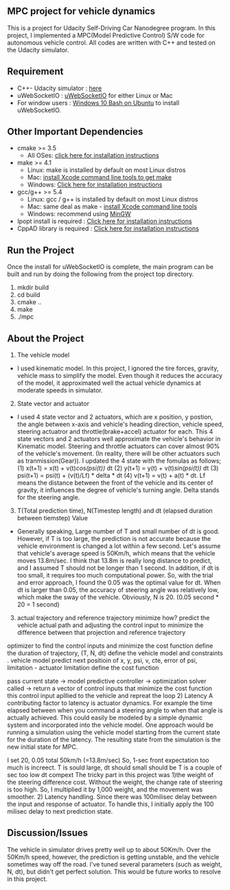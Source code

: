 ## MPC project for vehicle dynamics 
This is a project for Udacity Self-Driving Car Nanodegree program. In this project, I implemented a MPC(Model Predictive Control) S/W code for autonomous vehicle control. All codes are written with C++ and tested on the Udacity simulator. 

## Requirement 
- C++- Udacity simulator : [here](https://github.com/udacity/self-driving-car-sim/releases)
- uWebSocketIO : [uWebSocketIO](https://github.com/uWebSockets/uWebSockets) for either Linux or Mac
- For window users : [Windows 10 Bash on Ubuntu](https://www.howtogeek.com/249966/how-to-install-and-use-the-linux-bash-shell-on-windows-10/) to install uWebSocketIO. 

## Other Important Dependencies
* cmake >= 3.5  
  * All OSes: [click here for installation instructions](https://cmake.org/install/)
* make >= 4.1  
  * Linux: make is installed by default on most Linux distros  
  * Mac: [install Xcode command line tools to get make](https://developer.apple.com/xcode/features/)  
  * Windows: [Click here for installation instructions](http://gnuwin32.sourceforge.net/packages/make.htm)
* gcc/g++ >= 5.4  
  * Linux: gcc / g++ is installed by default on most Linux distros  
  * Mac: same deal as make - [install Xcode command line tools](https://developer.apple.com/xcode/features/)  
  * Windows: recommend using [MinGW](http://www.mingw.org/)
* Ipopt install is required : [Click here for installation instructions](https://projects.coin-or.org/Ipopt/)
* CppAD library is required : [Click here for installation instructions](https://www.coin-or.org/CppAD/)
  
## Run the Project 
Once the install for uWebSocketIO is complete, the main program can be built and run by doing the following from the project top directory.

1. mkdir build
2. cd build
3. cmake ..
4. make
5. ./mpc

## About the Project 
1) The vehicle model 
- I used kinematic model. In this project, I ignored the tire forces, gravity, vehicle mass to simplify the model. Even though it reduces the accuracy of the model, it approximated well the actual vehicle dynamics at moderate speeds in simulator.

2) State vector and actuator
- I used 4 state vector and 2 actuators, which are x position, y postion, the angle between x-axis and vehicle's heading direction, vehicle speed, steering actuatror and throttle(brake+accel) actuator for each. This 4 state vectors and 2 actuators well approximate the vehicle's behavior in Kinematic model. Steering and throttle actuators can cover almost 90% of the vehicle's movement. (In reality, there will be other actuators such as tranmission(Gear)). I updated the 4 state with the fomulas as follows; (1) x(t+1) = x(t) + v(t)*cos(psi(t))* dt (2) y(t+1) = y(t) + v(t)*sin(psi(t))* dt (3) psi(t+1) = psi(t) + (v(t)/Lf) * delta * dt (4) v(t+1) = v(t) + a(t) * dt. Lf means the distance between the front of the vehicle and its center of gravity, it influences the degree of vehicle's turning angle. Delta stands for the steering angle.   

3) T(Total prediction time), N(Timestep length) and dt (elapsed duration between tiemstep) Value
 - Generally speaking, Large number of T and small number of dt is good. However, if T is too large, the prediction is not accurate because the vehicle environment is changed a lot within a few second. Let's assume that vehicle's average speed is 50Km/h, which means that the vehicle moves 13.8m/sec. I think that 13.8m is really long distance to predict, and I assumed T should not be longer than 1 second. In addition, if dt is too small, it requires too much computational power. So, with the trial and error approach, I found the 0.05 was the optimal value for dt. When dt is larger than 0.05, the accuracy of steering angle was relatively low, which make the sway of the vehicle. Obviously, N is 20. (0.05 second * 20 = 1 second)

3) actual trajectory and reference trajectory minimize 
how? predict the vehicle actual path and adjusting the control input to minimize the difference between 
that projection and reference trajectory 

optimizer to find the control inputs and minimize the cost function 
define the duration of trajectory, (T, N, dt)
define the vehicle model and constraints . vehicle model predict next positioin of 
x, y, psi, v, cte, error of psi, limitation - actuator limitation 
define the cost function 

pass current state -> model predictive controller -> optimization solver called -> return a vector of control inputs that minimize
the cost function 
this control input aplllied to the vehicle and repreat the loop 
2) Latency 
A contributing factor to latency is actuator dynamics. For example the time elapsed between when you command a steering angle to when that angle is actually achieved. This could easily be modeled by a simple dynamic system and incorporated into the vehicle model. One approach would be running a simulation using the vehicle model starting from the current state for the duration of the latency. The resulting state from the simulation is the new initial state for MPC.




I set 20, 0.05 total 50km/h (=13.8m/sec) So, 1-sec front expectation 
too much is increect. T is sould large, dt should small should be T is a couple of sec too low dt compext 
The tricky part in this project was 1)the weight of the steering difference cost. Without the weight, the change rate of steering is too high. So, I multiplied it by 1,000 weight, and the movement was smoother. 2) Latency handling. Since there was 100milisec delay between the input and response of actuator. To handle this, I initially apply the 100 milisec delay to next prediction state.   

## Discussion/Issues 
The vehicle in simulator drives pretty well up to about 50Km/h. Over the 50Km/h speed, however, the prediction is getting unstable, and the vehicle sometimes way off the road. I've tuned several parameters (such as weight, N, dt), but didn't get perfect solution. This would be future works to resolve in this project.  
